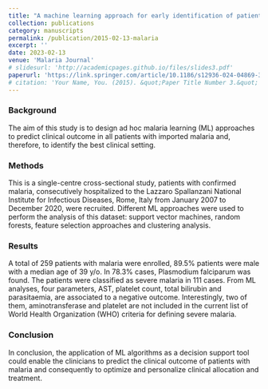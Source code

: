 ```yaml
---
title: "A machine learning approach for early identification of patients with severe imported malaria"
collection: publications
category: manuscripts
permalink: /publication/2015-02-13-malaria
excerpt: ''
date: 2023-02-13
venue: 'Malaria Journal'
# slidesurl: 'http://academicpages.github.io/files/slides3.pdf'
paperurl: 'https://link.springer.com/article/10.1186/s12936-024-04869-3'
# citation: 'Your Name, You. (2015). &quot;Paper Title Number 3.&quot; <i>Journal 1</i>. 1(3).'
---
```


### Background
The aim of this study is to design ad hoc malaria learning (ML) approaches to predict clinical outcome in all patients with imported malaria and, therefore, to identify the best clinical setting.

### Methods
This is a single-centre cross-sectional study, patients with confirmed malaria, consecutively hospitalized to the Lazzaro Spallanzani National Institute for Infectious Diseases, Rome, Italy from January 2007 to December 2020, were recruited. Different ML approaches were used to perform the analysis of this dataset: support vector machines, random forests, feature selection approaches and clustering analysis.

### Results
A total of 259 patients with malaria were enrolled, 89.5% patients were male with a median age of 39 y/o. In 78.3% cases, Plasmodium falciparum was found. The patients were classified as severe malaria in 111 cases. From ML analyses, four parameters, AST, platelet count, total bilirubin and parasitaemia, are associated to a negative outcome. Interestingly, two of them, aminotransferase and platelet are not included in the current list of World Health Organization (WHO) criteria for defining severe malaria.

### Conclusion
In conclusion, the application of ML algorithms as a decision support tool could enable the clinicians to predict the clinical outcome of patients with malaria and consequently to optimize and personalize clinical allocation and treatment.